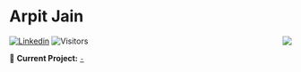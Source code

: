 # Arpit Jain

<img align='right' src="https://github-readme-stats.vercel.app/api?username=arpit9616&show_icons=true">

[![Linkedin](https://img.shields.io/static/v1?label=%20&message=Linkedin&color=blue&logo=Linkedin&style=for-the-badge&logoColor=white)](https://in.linkedin.com/in/arpit9616)
![Visitors](https://api.visitorbadge.io/api/visitors?path=https%3A%2F%2Fgithub.com%2Farpit9616%2Farpit9616&label=Visitors&countColor=%23d9e3f0&labelStyle=upper)

🚧 **Current Project:** [`-`](#)
